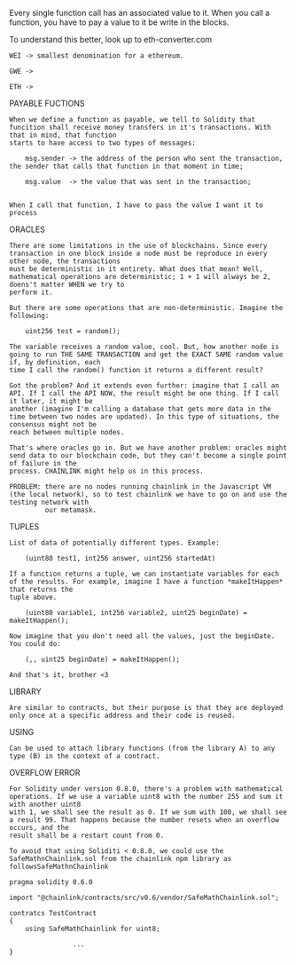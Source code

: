 
Every single function call has an associated value to it. When you call a function, you have to pay a value to it be write in the blocks. 

To understand this better, look up to eth-converter.com

    WEI -> smallest denomination for a ethereum.
    
    GWE -> 
    
    ETH -> 
 
 
PAYABLE FUCTIONS  
    
    When we define a function as payable, we tell to Solidity that funcition shall receive money transfers in it's transactions. With that in mind, that function
    starts to have access to two types of messages: 

        msg.sender -> the address of the person who sent the transaction, the sender that calls that function in that moment in time;
    
        msg.value  -> the value that was sent in the transaction;
        
        
    When I call that function, I have to pass the value I want it to process
    
    
ORACLES

    There are some limitations in the use of blockchains. Since every transaction in one block inside a node must be reproduce in every other node, the transactions
    must be deterministic in it entirety. What does that mean? Well, mathematical operations are deterministic; 1 + 1 will always be 2, doens't matter WHEN we try to
    perform it.
    
    But there are some operations that are non-deterministic. Imagine the following:
    
        uint256 test = random();
    
    The variable receives a random value, cool. But, how another node is going to run THE SAME TRANSACTION and get the EXACT SAME random value if, by definition, each
    time I call the random() function it returns a different result?
    
    Got the problem? And it extends even further: imagine that I call an API. If I call the API NOW, the result might be one thing. If I call it later, it might be 
    another (imagine I'm calling a database that gets more data in the time between two nodes are updated). In this type of situations, the consensus might not be 
    reach between multiple nodes.
    
    That's where oracles go in. But we have another problem: oracles might send data to our blockchain code, but they can't become a single point of failure in the
    process. CHAINLINK might help us in this process.
    
    PROBLEM: there are no nodes running chainlink in the Javascript VM (the local network), so to test chainlink we have to go on and use the testing network with
             our metamask.
             
             
             
TUPLES

    List of data of potentially different types. Example:
    
        (uint80 test1, int256 answer, uint256 startedAt)
        
    If a function returns a tuple, we can instantiate variables for each of the results. For example, imagine I have a function *makeItHappen* that returns the 
    tuple above.
    
        (uint80 variable1, int256 variable2, uint25 beginDate) = makeItHappen();
    
    Now imagine that you don't need all the values, just the beginDate. You could do:
    
        (,, uint25 beginDate) = makeItHappen();

    And that's it, brother <3
    
    
LIBRARY
    
    Are similar to contracts, but their purpose is that they are deployed only once at a specific address and their code is reused.
    
USING

    Can be used to attach library functions (from the library A) to any type (B) in the context of a contract.

    
OVERFLOW ERROR

    For Solidity under version 0.8.0, there's a problem with mathematical operations. If we use a variable uint8 with the number 255 and sum it with another uint8 
    with 1, we shall see the result as 0. If we sum with 100, we shall see a result 99. That happens because the number resets when an overflow occurs, and the 
    result shall be a restart count from 0.
    
    To avoid that using Soliditi < 0.8.0, we could use the SafeMathnChainlink.sol from the chainlink npm library as followsSafeMathnChainlink
    
    pragma solidity 0.6.0
    
    import "@chainlink/contracts/src/v0.6/vendor/SafeMathChainlink.sol";
    
    contratcs TestContract
    {
        using SafeMathChainlink for uint8;
        
                    ...
    }
    
    